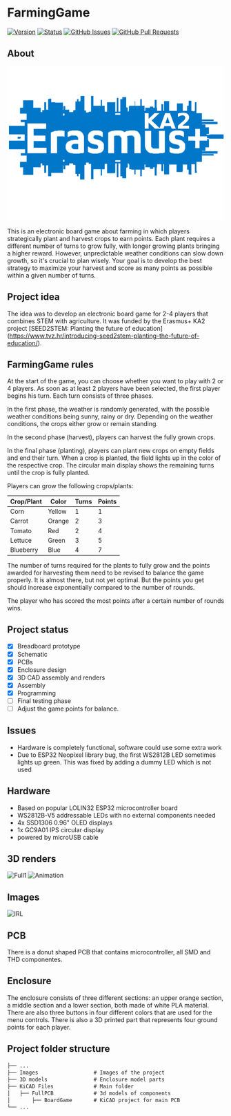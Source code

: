 # FarmingGame

[![Version](https://img.shields.io/github/v/release/jkordek1/FarmingGame)](https://github.com/jkordek1/FarmingGame/releases/tag/Initial)
[![Status](https://img.shields.io/badge/status-active-success.svg)]()
[![GitHub Issues](https://img.shields.io/github/issues/jkordek1/FarmingGame)](https://github.com/jkordek1/FarmingGame/issues)
[![GitHub Pull Requests](https://img.shields.io/github/issues-pr/jkordek1/FarmingGame)](https://github.com/jkordek1/FarmingGame/pulls)

## About
<p align="center">
  <img src="https://github.com/jkordek1/FarmingGame/blob/main/Images/erasmus.png?raw=true">
</p>

This is an electronic board game about farming in which players strategically plant and harvest crops to earn points. Each plant requires a different number of turns to grow fully, with longer growing plants bringing a higher reward. However, unpredictable weather conditions can slow down growth, so it's crucial to plan wisely. Your goal is to develop the best strategy to maximize your harvest and score as many points as possible within a given number of turns.


## Project idea
The idea was to develop an electronic board game for 2-4 players that combines STEM with agriculture. It was funded by the Erasmus+ KA2 project [SEED2STEM: Planting the future of education] (https://www.tvz.hr/introducing-seed2stem-planting-the-future-of-education/).

## FarmingGame rules

At the start of the game, you can choose whether you want to play with 2 or 4 players. As soon as at least 2 players have been selected, the first player begins his turn. Each turn consists of three phases.

In the first phase, the weather is randomly generated, with the possible weather conditions being sunny, rainy or dry. Depending on the weather conditions, the crops either grow or remain standing.

In the second phase (harvest), players can harvest the fully grown crops.

In the final phase (planting), players can plant new crops on empty fields and end their turn. When a crop is planted, the field lights up in the color of the respective crop. The circular main display shows the remaining turns until the crop is fully planted.

Players can grow the following crops/plants:

| Crop/Plant | Color  | Turns | Points |
|------------|--------|-------|--------|
| Corn       | Yellow | 1     | 1      |
| Carrot     | Orange | 2     | 3      |
| Tomato     | Red    | 2     | 4      |
| Lettuce    | Green  | 3     | 5      |
| Blueberry  | Blue   | 4     | 7      |

The number of turns required for the plants to fully grow and the points awarded for harvesting them need to be revised to balance the game properly. It is almost there, but not yet optimal. But the points you get should increase exponentially compared to the number of rounds.

The player who has scored the most points after a certain number of rounds wins.

## Project status
- [x] Breadboard prototype
- [x] Schematic
- [x] PCBs
- [x] Enclosure design
- [x] 3D CAD assembly and renders
- [x] Assembly
- [x] Programming
- [ ] Final testing phase
- [ ] Adjust the game points for balance.

## Issues
- Hardware is completely functional, software could use some extra work
- Due to ESP32 Neopixel library bug, the first WS2812B LED sometimes lights up green. This was fixed by adding a dummy LED which is not used

## Hardware
- Based on popular LOLIN32 ESP32 microcontroller board
- WS2812B-V5 addressable LEDs with no external components needed
- 4x SSD1306 0.96" OLED displays
- 1x GC9A01 IPS circular display
- powered by microUSB cable

## 3D renders
![Full1](https://github.com/user-attachments/assets/fab94822-5d9b-4d8f-8514-ddaf97034429)
![Animation](https://github.com/user-attachments/assets/696d76b8-bb1a-48e9-8c86-f5cb82f0d0d6)

## Images
![IRL](https://github.com/user-attachments/assets/e725a37f-8255-4fd5-af57-f00499a43b76)

## PCB
There is a donut shaped PCB that contains microcontroller, all SMD and THD componentes.

## Enclosure
The enclosure consists of three different sections: an upper orange section, a middle section and a lower section, both made of white PLA material. There are also three buttons in four different colors that are used for the menu controls. There is also a 3D printed part that represents four ground points for each player.

## Project folder structure
    ├── ...
    ├── Images                  # Images of the project
    ├── 3D models               # Enclosure model parts
    ├── KiCAD Files             # Main folder
    │   ├── FullPCB             # 3d models of components
    │       ├── BoardGame       # KiCAD project for main PCB
    └── ...
